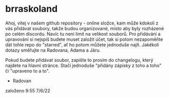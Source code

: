 # brraskoland
Ahoj,
vítej v našem github repository - online složce, kam může kdokoli z vás přidávat soubory, takže budou organizované, místo aby byly rozházené po celém discordu. Navíc tu není limit na velikost souborů. Pro přidávání a upravování si nejspíš budete muset založit účet, tak si potom nezapoměňte dát tohle repo do "starred", ať ho potom můžete jednoduše najít. Jakékoli dotazy směřujte na Radovana, Adama a Járu.

Pokud budete přidávat soubor, zapište to prosím do changelogu, který najdete na hlavní stránce. Stačí jednoduše "přidány zápisky z toho a toho" či "upraveno to a to".

- Radovan

založeno 9:55 7/6/22
